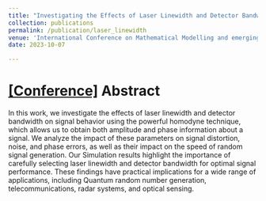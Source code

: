 ```yaml
---
title: "Investigating the Effects of Laser Linewidth and Detector Bandwidth on Signal Behavior with  Homodyne Technique"
collection: publications
permalink: /publication/laser_linewidth
venue: 'International Conference on Mathematical Modelling and emerging trends in Computing'
date: 2023-10-07

---
```

[[Conference]](https://icmmetc-2023.woxsen.edu.in)
Abstract
======


In this work, we investigate the effects of laser linewidth and detector bandwidth on signal behavior using the powerful homodyne technique, which allows us to obtain both amplitude and phase information about a signal. We analyze the impact of these parameters on signal distortion, noise, and phase errors, as well as their impact on the speed of random signal generation. Our Simulation results highlight the importance of carefully selecting laser linewidth and detector bandwidth for optimal signal performance. These findings have practical implications for a wide range of applications, including Quantum random number generation, telecommunications, radar systems, and optical sensing.